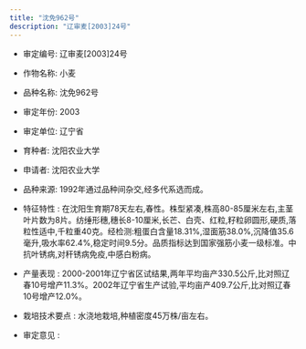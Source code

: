 ```yaml
---
title: "沈免962号"
description: "辽审麦[2003]24号"
---
```

* 审定编号:  辽审麦[2003]24号

*  作物名称:  小麦

*  品种名称:  沈免962号

*  审定年份:  2003

*  审定单位:  辽宁省

* 育种者:  沈阳农业大学

*  申请者:  沈阳农业大学

*  品种来源:  1992年通过品种间杂交,经多代系选而成。

*  特征特性 : 
在沈阳生育期78天左右,春性。株型紧凑,株高80-85厘米左右,主茎叶片数为8片。纺缍形穗,穗长8-10厘米,长芒、白壳、红粒,籽粒卵圆形,硬质,落粒性适中,千粒重40克。经检测:粗蛋白含量18.31%,湿面筋38.0%,沉降值35.6毫升,吸水率62.4%,稳定时间9.5分。品质指标达到国家强筋小麦一级标准。中抗叶锈病,对秆锈病免疫,中感白粉病。
 
*  产量表现 : 
2000-2001年辽宁省区试结果,两年平均亩产330.5公斤,比对照辽春10号增产11.3%。2002年辽宁省生产试验,平均亩产409.7公斤,比对照辽春10号增产12.0%。

*  栽培技术要点 : 
水浇地栽培,种植密度45万株/亩左右。

*  审定意见 : 

